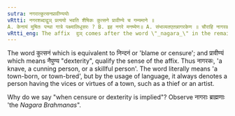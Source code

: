 ```yaml
---
sutra: नगरात्कुत्सनप्रावीण्ययोः
vRtti: नगरशब्दाद्वुञ् प्रत्ययो भवति शैषिकः कुत्सने प्रावीण्ये च गम्यमाने ॥
A. केनायं मुषितः पन्था गात्रे पक्ष्मालिधूसरः ? B. इह नगरे मनष्येण॥ A. संभाव्यतएतन्नागरकेण ॥ चौराहि नागरका भवन्ति ॥ A. केनेद लिखितं चित्रं मनानेत्रविकाशि वत् ? B. इह नगरे मनष्येण ॥ A. संभाव्यतएतन्नागरकेण ॥ प्रवीणा हि नागरका भवन्ति ॥
vRtti_eng: The affix  वुञ् comes after the word \"_nagara_\" in the remaining senses, when censure or praise is implied.
---
```

The word कुत्सनं which is equivalent to निन्दनं or 'blame or censure'; and प्रावीण्यं which means नैपुण्य "dexterity", qualify the sense of the affix. Thus नागरकः, 'a knave, a cunning person, or a skillful person'. The word literally means 'a town-born, or town-bred', but by the usage of language, it always denotes a person having the vices or virtues of a town, such as a thief or an artist.
 
Why do we say "when censure or dexterity is implied"? Observe नागराः ब्राह्मणाः 'the _Nagara_ _Brahmanas_".
